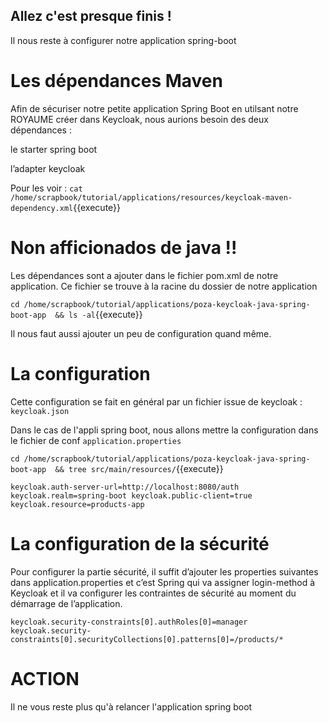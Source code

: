 ## Allez c'est presque finis !

Il nous reste à configurer notre application spring-boot


# Les dépendances Maven

Afin de sécuriser notre petite application Spring Boot en utilsant notre ROYAUME créer dans Keycloak, nous aurions besoin des deux dépendances : 

le starter spring boot 

l’adapter keycloak

Pour les voir :
`cat /home/scrapbook/tutorial/applications/resources/keycloak-maven-dependency.xml`{{execute}}

# Non afficionados de java !!

Les dépendances sont a ajouter dans le fichier pom.xml de notre application.
Ce fichier se trouve à la racine du dossier de notre application

`cd /home/scrapbook/tutorial/applications/poza-keycloak-java-spring-boot-app  && ls -al`{{execute}}


Il nous faut aussi ajouter un peu de configuration quand même.


# La configuration
Cette configuration se fait en général par un fichier issue de keycloak : `keycloak.json`

Dans le cas de l'appli spring boot, nous allons mettre la configuration dans le fichier de conf `application.properties`


`cd /home/scrapbook/tutorial/applications/poza-keycloak-java-spring-boot-app  && tree src/main/resources/`{{execute}}

`keycloak.auth-server-url=http://localhost:8080/auth
keycloak.realm=spring-boot
keycloak.public-client=true
keycloak.resource=products-app`

# La configuration de la sécurité

Pour configurer la partie sécurité, il suffit d’ajouter les properties suivantes dans application.properties et c’est Spring qui va assigner login-method à Keycloak et il va configurer les contraintes de sécurité au moment du démarrage de l’application.


`keycloak.security-constraints[0].authRoles[0]=manager
keycloak.security-constraints[0].securityCollections[0].patterns[0]=/products/*`


# ACTION

Il ne vous reste plus qu'à relancer l'application spring boot
